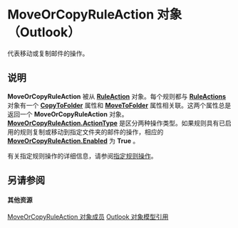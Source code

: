 
# MoveOrCopyRuleAction 对象 （Outlook）

代表移动或复制邮件的操作。


## 说明

 **MoveOrCopyRuleAction** 被从 **[RuleAction](6451788f-e5ed-239c-a34d-b564b52d8955.md)** 对象。每个规则都与 **[RuleActions](82ba76cd-86a4-3372-cb51-2df1d58c8b71.md)** 对象有一个 **[CopyToFolder](6e5c0ea8-6287-2904-c8d8-b3c6b5f7cb24.md)** 属性和 **[MoveToFolder](6d9c577d-e022-72fc-45f2-bdda7a8761de.md)** 属性相关联。这两个属性总是返回一个 **MoveOrCopyRuleAction** 对象。 **[MoveOrCopyRuleAction.ActionType](204bef7d-a19a-abd1-d494-23c33aa9f145.md)** 是区分两种操作类型。如果规则具有已启用的规则复制或移动到指定文件夹的邮件的操作，相应的 **[MoveOrCopyRuleAction.Enabled](795374af-a8de-b771-97df-3d9e82949af0.md)** 为 **True** 。

有关指定规则操作的详细信息，请参阅[指定规则操作](http://msdn.microsoft.com/library/c5f83c81-0e01-38aa-5ec7-3932b4443e43%28Office.15%29.aspx)。


## 另请参阅


#### 其他资源


[MoveOrCopyRuleAction 对象成员](39b240af-e9a0-f28a-99eb-0d4487af972c.md)
[Outlook 对象模型引用](http://msdn.microsoft.com/library/73221b13-d8d8-99b8-3394-b95dbbfd5ddc%28Office.15%29.aspx)